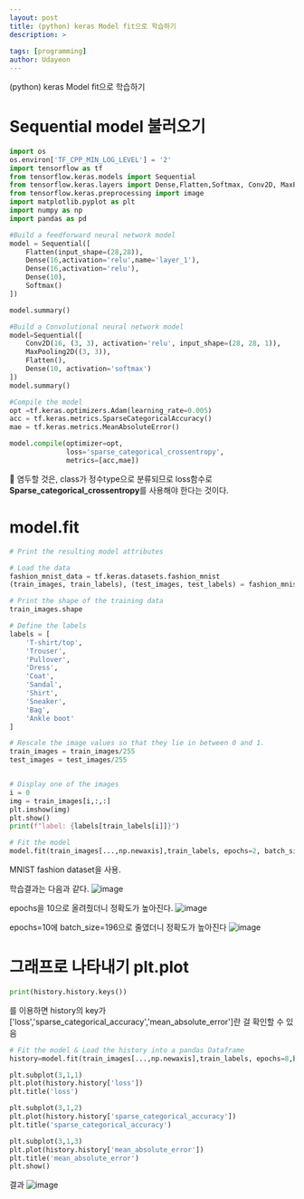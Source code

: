 ```yaml
---
layout: post
title: (python) keras Model fit으로 학습하기
description: >
  
tags: [programming]
author: Udayeon
---
```


(python) keras Model fit으로 학습하기

# Sequential model 불러오기
```py
import os
os.environ['TF_CPP_MIN_LOG_LEVEL'] = '2'
import tensorflow as tf
from tensorflow.keras.models import Sequential
from tensorflow.keras.layers import Dense,Flatten,Softmax, Conv2D, MaxPooling2D
from tensorflow.keras.preprocessing import image
import matplotlib.pyplot as plt
import numpy as np
import pandas as pd

#Build a feedforward neural network model
model = Sequential([
    Flatten(input_shape=(28,28)),
    Dense(16,activation='relu',name='layer_1'),
    Dense(16,activation='relu'),
    Dense(10),
    Softmax()
])

model.summary()

#Build a Convolutional neural network model
model=Sequential([
    Conv2D(16, (3, 3), activation='relu', input_shape=(28, 28, 1)),
    MaxPooling2D((3, 3)),
    Flatten(),
    Dense(10, activation='softmax')
])
model.summary()

#Compile the model
opt =tf.keras.optimizers.Adam(learning_rate=0.005)
acc = tf.keras.metrics.SparseCategoricalAccuracy()
mae = tf.keras.metrics.MeanAbsoluteError()

model.compile(optimizer=opt,
              loss='sparse_categorical_crossentropy',
              metrics=[acc,mae])
```

📌 염두할 것은, class가 정수type으로 분류되므로 loss함수로 **Sparse_categorical_crossentropy**를 사용해야 한다는 것이다.

# model.fit
```py
# Print the resulting model attributes

# Load the data
fashion_mnist_data = tf.keras.datasets.fashion_mnist
(train_images, train_labels), (test_images, test_labels) = fashion_mnist_data.load_data()

# Print the shape of the training data
train_images.shape

# Define the labels
labels = [
    'T-shirt/top',
    'Trouser',
    'Pullover',
    'Dress',
    'Coat',
    'Sandal',
    'Shirt',
    'Sneaker',
    'Bag',
    'Ankle boot'
]

# Rescale the image values so that they lie in between 0 and 1.
train_images = train_images/255
test_images = test_images/255


# Display one of the images
i = 0
img = train_images[i,:,:]
plt.imshow(img)
plt.show()
print(f"label: {labels[train_labels[i]]}")

# Fit the model
model.fit(train_images[...,np.newaxis],train_labels, epochs=2, batch_size=256)
```
MNIST fashion dataset을 사용.
   
학습결과는 다음과 같다.
![image](https://user-images.githubusercontent.com/69246778/142577184-0953767c-191c-47b3-aa63-ed104360ac4e.png)
   
epochs을 10으로 올려줬더니 정확도가 높아진다.
![image](https://user-images.githubusercontent.com/69246778/142578755-e3c3881e-45c2-413b-a130-7b473da02d1a.png)

epochs=10에 batch_size=196으로 줄였더니 정확도가 높아진다
![image](https://user-images.githubusercontent.com/69246778/142579041-d4f30a4c-6220-4074-af6d-385282329526.png)

# 그래프로 나타내기 plt.plot
```py
print(history.history.keys())
```
를 이용하면 history의 key가 ['loss','sparse_categorical_accuracy','mean_absolute_error']란 걸 확인할 수 있음

```py
# Fit the model & Load the history into a pandas Dataframe
history=model.fit(train_images[...,np.newaxis],train_labels, epochs=8,batch_size=256, verbose=2)

plt.subplot(3,1,1)
plt.plot(history.history['loss'])
plt.title('loss')

plt.subplot(3,1,2)
plt.plot(history.history['sparse_categorical_accuracy'])
plt.title('sparse_categorical_accuracy')

plt.subplot(3,1,3)
plt.plot(history.history['mean_absolute_error'])
plt.title('mean_absolute_error')
plt.show()
```
   
결과
![image](https://user-images.githubusercontent.com/69246778/142587469-8d9ae284-94fb-4871-94f4-d8c71feef7ff.png)

